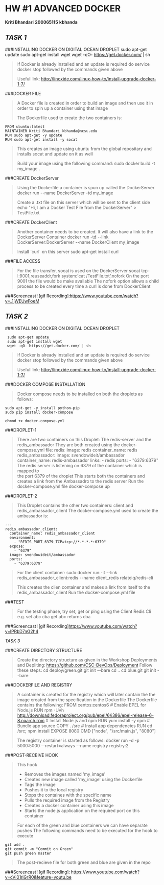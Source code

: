 HW #1 ADVANCED DOCKER
======================

**Kriti Bhandari**
**200065115**
**kbhanda**

*TASK 1*
--------

###INSTALLING DOCKER ON DIGITAL OCEAN DROPLET
     sudo apt-get update 
     sudo apt-get install wget 
     wget -qO- https://get.docker.com/ | sh
> 
> If Docker is already installed and an update is required do
>     service docker stop
> followed by the commands given above
> 
> Useful link: 
>     http://linoxide.com/linux-how-to/install-upgrade-docker-1-7/
> 
>   

###DOCKER FILE
> A Docker file is created in order to build an image and then use it in order 
> to spin up a container using that image
> 
> The Dockerfile used to create the two containers is: 
> 
	FROM ubuntu:latest
    MAINTAINER Kriti Bhandari kbhanda@ncsu.edu
    RUN sudo apt-get -y update
    RUN sudo apt-get install -y socat
> 
> This creates an image using ubuntu from the global repositary and installs 
> socat and update on it as well
> 
> Build your image using the following command: 
    sudo docker build -t my_image .
> 

###CREATE DockerServer
> Using the Dockerfile a container is spun up called the DockerServer
    docker run --name DockerServer -td my_image 
> 
> Create a .txt file on this server which will be sent to the client side
    echo "Hi, I am a Docker Test File from the DockerServer" > TestFile.txt
> 

###CREATE DockerClient
> Another container needs to be created. It will also have a link to the 
> DockerServer Container
	docker run -td --link DockerServer:DockerServer --name DockerClient my_image 
> 
> Install 'curl' on this server 
    sudo apt-get install curl


###FILE ACCESS
> For the file transfer, socat is used on the DockerServer
    socat tcp-l:9001,reuseaddr,fork system:'cat /TestFile.txt’,nofork
> On the port 9001 the file would be make available
> The nofork option allows a child process to be created every time a
> curl is done from DockerClient


###Screencast
![gif Recording]:https://www.youtube.com/watch?v=_1jWEUwFoeM


*TASK 2*
--------

###INSTALLING DOCKER ON DIGITAL OCEAN DROPLET
> 
     sudo apt-get update 
     sudo apt-get install wget 
     wget -qO- https://get.docker.com/ | sh
> 
> If Docker is already installed and an update is required do
>     service docker stop
> followed by the commands given above
> 
> Useful link: 
>     http://linoxide.com/linux-how-to/install-upgrade-docker-1-7/
> 

###DOCKER COMPOSE INSTALLATION
> 
> Docker compose needs to be installed on both the droplets as follows:
> 
    sudo apt-get -y install python-pip
    sudo pip install docker-compose
> 
    chmod +x docker-compose.yml
> 

###DROPLET-1
> 
> There are two containers on this Droplet: The redis-server and
> the redis_ambassador
> They are both created using the docker-compose.yml file:
    redis:
        image: redis
        container_name: redis
    redis_ambassador:
        image: svendowideit/ambassador
        container_name: redis-ambassador
        links:
            - redis
        ports:
            - "6379:6379"
> The redis server is listening on 6379 of the container which is mapped to  
> the port 6379 of the droplet
> This starts both the containers and creates a link from the Ambassadro to 
> the redis server
> Run the docker-compose.yml file
    docker-compose up

###DROPLET-2
> This Droplet contains the other two containers: client and 
> redis_ambassador_client
> The docker-compose.yml used to create the ambassador is:
> 
    --- 
    redis_ambassador_client: 
      container_name: redis_ambassador_client
      environment: 
        - "REDIS_PORT_6379_TCP=tcp://*.*.*.*:6379"
      expose: 
        - "6379"
      image: svendowideit/ambassador
      ports: 
        - "6379:6379"
> 
> For the client container:
     sudo docker run -it --link redis_ambassador_client:redis --name client_redis relateiq/redis-cli
> 
> This creates the clien container and makes a link from itself to 
> the redis_ambassador_client
> Run the docker-compose.yml file
> 

###TEST
> For the testing phase, try set, get or ping using the Client Redis Cli
>  e.g.
    set abc cba
    get abc
returns
    cba

###Screencast
![gif Recording]https://www.youtube.com/watch?v=lPRbD7nG2h4


*TASK 3*

###CREATE DIRECTORY STRUCTURE
> 
> Create the directory structure as given in the Workshop Deployments and 
> Depliting: 
	https://github.com/CSC-DevOps/Deployment
> Follow these steps:
    cd deploy/green.git
    git init --bare
    cd ..
    cd blue.git
    git init --bare
> 

###DOCKERFILE AND REGISTRY
> 
> A container is created for the registry which will later contain the 
> the image created from the specification in the Dockerfile 
> The Dockerfile contains the following: 
    FROM    centos:centos6
    # Enable EPEL for Node.js
    RUN     rpm -Uvh http://download.fedoraproject.org/pub/epel/6/i386/epel-release-6-8.noarch.rpm
    # Install Node.js and npm
    RUN     yum install -y npm
    # Bundle app source
    COPY . /src
    # Install app dependencies
    RUN cd /src; npm install
    EXPOSE  8080
    CMD ["node", "/src/main.js", "8080"]
> 
> The registry container is started as follows: 
    docker run -d -p 5000:5000 --restart=always --name registry registry:2
> 

###POST-RECEIVE HOOK
> 
> This hook 
> * Removes the images named 'my_image'
> * Creates new image called 'my_image' using the Dockerfile
> * Tags the image 
> * Pushes it to the local registry
> * Stops the containes with the specific name
> * Pulls the required image from the Registry
> * Creates a docker container using this image 
> * Starts the node.js application on the required port on this container
> 
> For each of the green and blue containers we can have separate pushes
> The following commands need to be executed for the hook to execute 
> 
    git add .
    git commit -m "Commit on Green"
    git push green master
> 
> The post-recieve file for both green and blue are given in the repo


###Screencast
![gif Recording]: https://www.youtube.com/watch?v=cVi01riGrR0&feature=youtu.be








